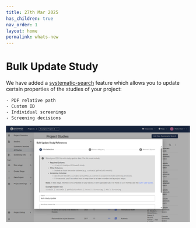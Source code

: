 ```yaml
---
title: 27th Mar 2025
has_children: true
nav_order: 1
layout: home
permalink: whats-new
---
```


# Bulk Update Study 

We have added a [systematic-search](../systematic-search.html) feature which allows you to update certain properties of the studies of your project:

    - PDF relative path
    - Custom ID
    - Individual screenings
    - Screening decisions


![Bulk Update Studies](/figs/Fig_Bulk-Update-Studies.png)

